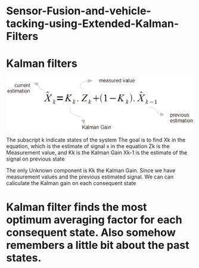 # Sensor-Fusion-and-vehicle-tacking-using-Extended-Kalman-Filters

# Kalman filters
!['Mathematical Equation of Kalman Filter'](https://github.com/sbperceptron/Sensor-Fusion-and-vehicle-tacking-using-Kalman-Filters/blob/master/insight_formula.gif)

The subscript k indicate states of the system
The goal is to find Xk in the equation, which is the estimate of signal x in the equation
Zk is the Measurement value, and Kk is the Kalman Gain
Xk-1 is the estimate of the signal on previous state

The only Unknown component is Kk the Kalman Gain. Since we have measurement values and the previous estimated signal. We can can caliculate the Kalman gain on each consequent state

# Kalman filter finds the most optimum averaging factor for each consequent state. Also somehow remembers a little bit about the past states. 
